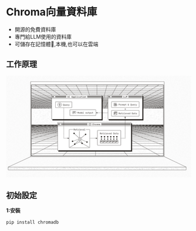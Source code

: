 # Chroma向量資料庫
- 開源的免費資料庫
- 專門給LLM使用的資料庫
- 可儲存在記憶體,本機,也可以在雲端

## 工作原理

![](./images/pic1.png)

## 初始設定

**1:安裝**

```python
pip install chromadb
```




